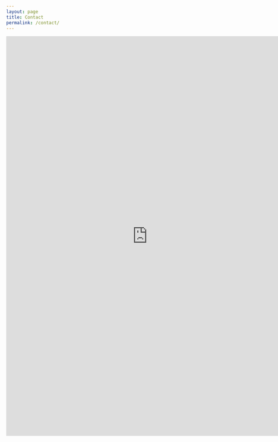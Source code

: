 ```yaml
---
layout: page
title: Contact
permalink: /contact/
---
```


<iframe
src="https://docs.google.com/forms/d/139-zquTsgXCiwhxuaTzm5S9afMPRYolxz8ZP51Mrufc/viewform?embedded=true"
width="760" height="1078" frameborder="0" marginheight="0" marginwidth="0">Loading...</iframe>
